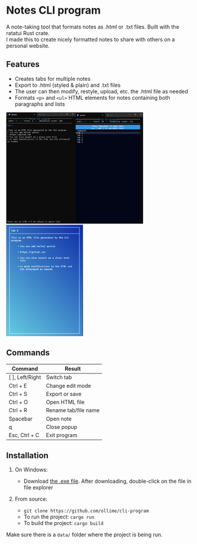 # Notes CLI program

A note-taking tool that formats notes as .html or .txt files.
Built with the ratatui Rust crate.\
I made this to create nicely formatted notes to share with others on a personal website. 

## Features

- Creates tabs for multiple notes
- Export to .html (styled & plain) and .txt files
- The user can then modify, restyle, upload, etc. the .html file as needed
- Formats `<p>` and `<ul>` HTML elements for notes containing both paragraphs and lists

<img src="assets/cli.png" alt="CLI program preview" style="height:300px;" /><img src="assets/tabs.png" alt="CLI program preview" style="height:300px;" /><img src="assets/html.png" alt="HTML result preview" style="height:300px;" />

## Commands

| Command         | Result               |
| --------------- | -------------------- |
| [ ], Left/Right | Switch tab           |
| Ctrl + E        | Change edit mode     |
| Ctrl + S        | Export or save       |
| Ctrl + O        | Open HTML file       |
| Ctrl + R        | Rename tab/file name |
| Spacebar        | Open note            |
| q               | Close popup          |
| Esc, Ctrl + C   | Exit program         |

## Installation

1. On Windows:
    * Download [the .exe file](https://github.com/ollime/cli-program/raw/main/notes-cli-app.exe). After downloading, double-click on the file in file explorer

2. From source:
   * ```git clone https://github.com/ollime/cli-program```
   * To run the project: ```cargo run```
   * To build the project: ```cargo build```

Make sure there is a `data/` folder where the project is being run.
